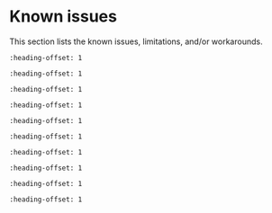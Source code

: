 # Known issues

This section lists the known issues, limitations, and/or workarounds.

```{include} /release/known_issues/new_project_wizard_compile_failure.md
:heading-offset: 1
```

```{include} /release/known_issues/cmsis-pack_svd_issue.md
:heading-offset: 1
```

```{include} /release/known_issues/cmsis_pack_new_project_compile_failure.md
:heading-offset: 1
```

```{include} /release/known_issues/mcuxpresso_ide_limitation.md
:heading-offset: 1
```

```{include} /release/known_issues/iar_debug_limitation.md
:heading-offset: 1
```
```{include} /release/known_issues/extra_option_required_when_using_cmsis-dap_to_debu.md
:heading-offset: 1
```

```{include} /release/known_issues/cannot_add_sdk_components_into_freertos_projects.md
:heading-offset: 1
```

```{include} /release/known_issues/aws_httpscli_corehttp_example_for_evkmimxrt1160_is.md
:heading-offset: 1
```
```{include} ../../../../release/known_issues/aws_httpscli_corehttp_example_for_evkmimxrt1160_issue_in_mcuxpressoide_release_target.md
:heading-offset: 1
```
```{include} ../../../../release/known_issues/the_cmsis_lpi2c_edma_b2b_transfer_examples_dont_work_correctly_on_cm4_core.md
:heading-offset: 1
```